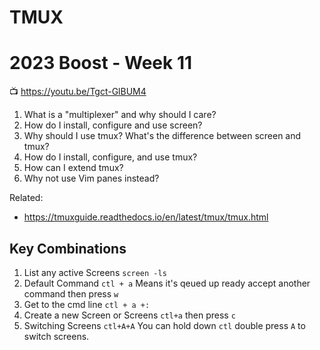 # TMUX
# 2023 Boost - Week 11

📺 <https://youtu.be/Tgct-GlBUM4>

1. What is a "multiplexer" and why should I care?
1. How do I install, configure and use screen?
1. Why should I use tmux? What's the difference between screen and tmux?
1. How do I install, configure, and use tmux?
1. How can I extend tmux?
1. Why not use Vim panes instead?

Related:

* <https://tmuxguide.readthedocs.io/en/latest/tmux/tmux.html>

## Key Combinations
1. List any active Screens
`screen -ls`
1. Default Command
    `ctl + a` Means it's qeued up ready accept another command then press `w`
1. Get to the cmd line
   `ctl + a +:`
2. Create a new Screen or Screens
   `ctl+a` then press `c`
3. Switching Screens
   `ctl+A+A` You can hold down `ctl` double press `A` to switch screens.